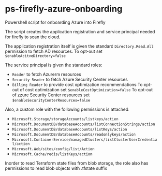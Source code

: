 # ps-firefly-azure-onboarding
Powershell script for onboarding Azure into Firefly

The script creates the application registration and service principal needed for firefly to scan the cloud.

The application registration itself is given the standard `Directory.Read.All` permission to fetch AD resources.
To opt-out set `$enableAcitveDirectory=false`

The service principal is given the standard roles:
- `Reader` to fetch Azurerm resources
- `Security Reader` to fetch Azure Security Center resources
- `Billing Reader` to provide cost optimization recommendations
To opt-out of cost optimization set `$enableCostOptimization=false`
To opt-out of  zzure Security Center resources set `$enableSecurityCenterResources=false`


Also, a custom role with the following permissions is attached:
- `Microsoft.Storage/storageAccounts/listkeys/action`
- `Microsoft.DocumentDB/databaseAccounts/listConnectionStrings/action`
- `Microsoft.DocumentDB/databaseAccounts/listKeys/action`
- `Microsoft.DocumentDB/databaseAccounts/readonlykeys/action`
- `Microsoft.ContainerService/managedClusters/listClusterUserCredential/action`
- `Microsoft.Web/sites/config/list/Action`
- `Microsoft.Cache/redis/listKeys/action`

Inorder to read Terraform state files from blob storage, the role also has permissions to read blob objects with .tfstate suffix

